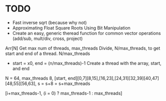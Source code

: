 # TODO
- Fast inverse sqrt (because why not)
- Approximating Float Square Roots Using Bit Manipulation
- Create an easy, generic theread function for common vector operations (add/sub, mult/div, cross, project)

Arr[N]
Get max num of threads, max_threads
Divide, N/max_threads, to get start and end of a thread. N/max_threads
- start = x0, end = (n/max_threads)-1
Create a thread with the array, start, and end

N = 64, max_threads 8, [start, end][0,7][8,15],[16,23],[24,31][32,39][40,47][48,55][56,63], s = s+8 = s+max_threads


[i+max_threads-1, (i = 0) ? max_threads-1 : max_threads]
